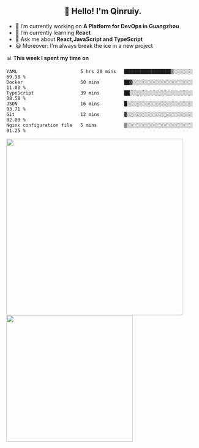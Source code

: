 <h2 align="center">👋 Hello! I'm Qinruiy.</h2>


- 🔭 I’m currently working on **A Platform for DevOps in Guangzhou**
- 🌱 I’m currently learning **React**
- 💬 Ask me about **React,JavaScript and TypeScript**
- 😃 Moreover: I'm always break the ice in a new project

📊 **This week I spent my time on**

<!--START_SECTION:waka-->

```text
YAML                       5 hrs 20 mins   █████████████████▒░░░░░░░   69.98 %
Docker                     50 mins         ██▓░░░░░░░░░░░░░░░░░░░░░░   11.03 %
TypeScript                 39 mins         ██░░░░░░░░░░░░░░░░░░░░░░░   08.58 %
JSON                       16 mins         █░░░░░░░░░░░░░░░░░░░░░░░░   03.71 %
Git                        12 mins         ▓░░░░░░░░░░░░░░░░░░░░░░░░   02.80 %
Nginx configuration file   5 mins          ▒░░░░░░░░░░░░░░░░░░░░░░░░   01.25 %
```

<!--END_SECTION:waka-->

<p>
<img align="left" width="460" src="https://github-readme-stats.vercel.app/api?username=Qinruiy&custom_title=Qrinruiy's Github Stats&theme=graywhite&hide_border=true"/> <img align="left" width="330" src="https://github-readme-stats.vercel.app/api/top-langs/?username=Qinruiy&layout=compact&theme=graywhite&hide_border=true"/>
</p>
